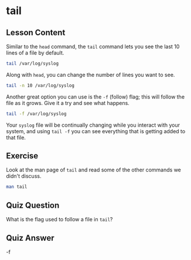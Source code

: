 # tail

## Lesson Content

Similar to the `head` command, the `tail` command lets you see the last 10 lines of a file by default.

```bash
tail /var/log/syslog
```

Along with `head`, you can change the number of lines you want to see.

```bash
tail -n 10 /var/log/syslog
```

Another great option you can use is the `-f` (follow) flag; this will follow the file as it grows. Give it a try and see what happens.

```bash
tail -f /var/log/syslog
```

Your `syslog` file will be continually changing while you interact with your system, and using `tail -f` you can see everything that is getting added to that file.

## Exercise

Look at the man page of `tail` and read some of the other commands we didn't discuss.

```bash
man tail
```

## Quiz Question

What is the flag used to follow a file in `tail`?

## Quiz Answer

-f
